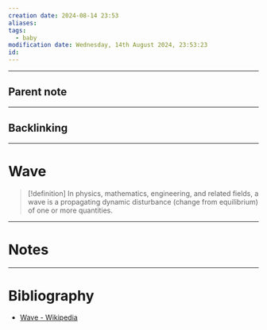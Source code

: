 ```yaml
---
creation date: 2024-08-14 23:53
aliases: 
tags:
  - baby
modification date: Wednesday, 14th August 2024, 23:53:23
id:
---
```

--- 
## Parent note
---
## Backlinking


---
# Wave
>[!definition]
> In physics, mathematics, engineering, and related fields, a wave is a propagating dynamic disturbance (change from equilibrium) of one or more quantities.



---
# Notes


---
# Bibliography
+ [Wave - Wikipedia](https://en.wikipedia.org/wiki/Wave)